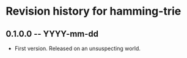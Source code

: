 # Revision history for hamming-trie

## 0.1.0.0 -- YYYY-mm-dd

* First version. Released on an unsuspecting world.
